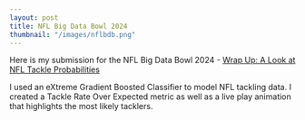 ```yaml
---
layout: post
title: NFL Big Data Bowl 2024
thumbnail: "/images/nflbdb.png"
---
```


Here is my submission for the NFL Big Data Bowl 2024 - [Wrap Up: A Look at NFL Tackle Probabilities](https://www.kaggle.com/code/pranavrajaram/wrap-up-a-look-at-nfl-tackle-probabilities)

I used an eXtreme Gradient Boosted Classifier to model NFL tackling data. I created a Tackle Rate Over Expected metric as well as a live play animation that highlights the most likely tacklers.

<br>
